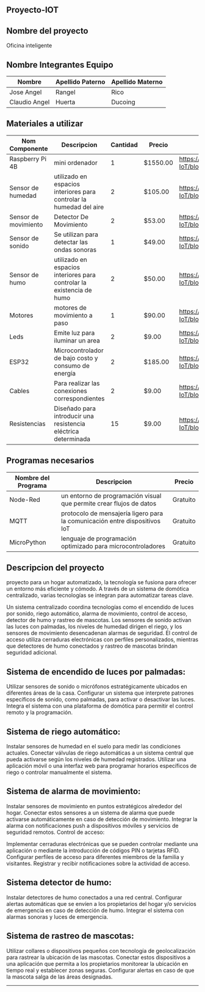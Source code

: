 ## Proyecto-IOT


## Nombre del proyecto
Oficina inteligente

##  Nombre Integrantes Equipo

|Nombre | Apellido Paterno | Apellido Materno |
|-|-|-|
|Jose Angel|Rangel|Rico|
|Claudio Angel|Huerta|Ducoing|

## Materiales a utilizar

|Nom Componente | Descripcion | Cantidad| Precio| Imagen|
|-|-|-|-|-|
|Raspberry Pi 4B|mini ordenador|1|$1550.00| https://github.com/AngelRico12/Proyecto-de-Aplicaciones-de-IoT/blob/main/imagenes/61LG5t4dUDL._AC_UF894%2C1000_QL80_.jpg|
|Sensor de humedad|utilizado en espacios interiores para controlar la humedad del aire|2|$105.00|https://github.com/AngelRico12/Proyecto-de-Aplicaciones-de-IoT/blob/main/imagenes/HumiditySensor.jpg|
|Sensor de movimiento|Detector De Movimiento|2|$53.00|https://github.com/AngelRico12/Proyecto-de-Aplicaciones-de-IoT/blob/main/imagenes/sensorMovimiento.jpg|
|Sensor de sonido|Se utilizan para detectar las ondas sonoras|1|$49.00|https://github.com/AngelRico12/Proyecto-de-Aplicaciones-de-IoT/blob/main/imagenes/SendorSound.jpg|
|Sensor de humo|utilizado en espacios interiores para controlar la existencia de humo|2|$50.00|https://github.com/AngelRico12/Proyecto-de-Aplicaciones-de-IoT/blob/main/imagenes/sensor-de-humo-y-gas.jpg|
|Motores|motores de movimiento a paso|1| $90.00|https://github.com/AngelRico12/Proyecto-de-Aplicaciones-de-IoT/blob/main/imagenes/motorapaso.jpg|
|Leds|Emite luz para iluminar un area|2|$9.00|https://github.com/AngelRico12/Proyecto-de-Aplicaciones-de-IoT/blob/main/imagenes/leds.jpg|
|ESP32|Microcontrolador de bajo costo y consumo de energía|2|$185.00|https://github.com/AngelRico12/Proyecto-de-Aplicaciones-de-IoT/blob/main/imagenes/esp32.jpg|
|Cables|Para realizar las conexiones correspondientes|2|$9.00|https://github.com/AngelRico12/Proyecto-de-Aplicaciones-de-IoT/blob/main/imagenes/cablesDupont.jpg|
|Resistencias|Diseñado para introducir una resistencia eléctrica determinada|15|$9.00|https://github.com/AngelRico12/Proyecto-de-Aplicaciones-de-IoT/blob/main/imagenes/resistencias.jpg|


## Programas necesarios

|Nombre del Programa | Descripcion | Precio|
|-|-|-|
|Node-Red |un entorno de programación visual que permite crear flujos de datos|Gratuito|
|MQTT| protocolo de mensajería ligero para la comunicación entre dispositivos IoT|Gratuito|
|MicroPython| lenguaje de programación optimizado para microcontroladores |Gratuito|

## Descripcion del proyecto
proyecto para un hogar automatizado, la tecnología se fusiona para ofrecer un entorno más eficiente y cómodo. A través de un sistema de domótica centralizado, varias tecnologías se integran para automatizar tareas clave.

Un sistema centralizado coordina tecnologías como el encendido de luces por sonido, riego automático, alarma de movimiento, control de acceso, detector de humo y rastreo de mascotas. Los sensores de sonido activan las luces con palmadas, los niveles de humedad dirigen el riego, y los sensores de movimiento desencadenan alarmas de seguridad. El control de acceso utiliza cerraduras electrónicas con perfiles personalizados, mientras que detectores de humo conectados y rastreo de mascotas brindan seguridad adicional.

## Sistema de encendido de luces por palmadas:

Utilizar sensores de sonido o micrófonos estratégicamente ubicados en diferentes áreas de la casa.
Configurar un sistema que interprete patrones específicos de sonido, como palmadas, para activar o desactivar las luces.
Integra el sistema con una plataforma de domótica para permitir el control remoto y la programación.

## Sistema de riego automático:

Instalar sensores de humedad en el suelo para medir las condiciones actuales.
Conectar válvulas de riego automáticas a un sistema central que pueda activarse según los niveles de humedad registrados.
Utilizar una aplicación móvil o una interfaz web para programar horarios específicos de riego o controlar manualmente el sistema.

## Sistema de alarma de movimiento:

Instalar sensores de movimiento en puntos estratégicos alrededor del hogar.
Conectar estos sensores a un sistema de alarma que puede activarse automáticamente en caso de detección de movimiento.
Integrar la alarma con notificaciones push a dispositivos móviles y servicios de seguridad remotos.
Control de acceso:

Implementar cerraduras electrónicas que se pueden controlar mediante una aplicación o mediante la introducción de códigos PIN o tarjetas RFID.
Configurar perfiles de acceso para diferentes miembros de la familia y visitantes.
Registrar y recibir notificaciones sobre la actividad de acceso.

## Sistema detector de humo:

Instalar detectores de humo conectados a una red central.
Configurar alertas automáticas que se envíen a los propietarios del hogar y/o servicios de emergencia en caso de detección de humo.
Integrar el sistema con alarmas sonoras y luces de emergencia.

## Sistema de rastreo de mascotas:

Utilizar collares o dispositivos pequeños con tecnología de geolocalización para rastrear la ubicación de las mascotas.
Conectar estos dispositivos a una aplicación que permita a los propietarios monitorear la ubicación en tiempo real y establecer zonas seguras.
Configurar alertas en caso de que la mascota salga de las áreas designadas.

****
